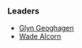 ### Leaders

* [Glyn Geoghagen](mailto:glyng@owasp.org)
* [Wade Alcorn](mailto:wade.alcorn@owasp.org)

